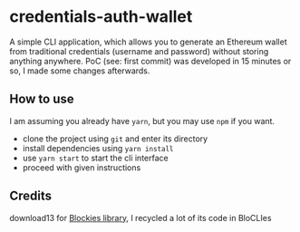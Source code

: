 # credentials-auth-wallet

A simple CLI application, which allows you to generate an Ethereum wallet from traditional credentials (username and password) without storing anything anywhere. PoC (see: first commit) was developed in 15 minutes or so, I made some changes afterwards.

## How to use
I am assuming you already have `yarn`, but you may use `npm` if you want.
- clone the project using `git` and enter its directory
- install dependencies using `yarn install`
- use `yarn start` to start the cli interface
- proceed with given instructions

## Credits
download13 for [Blockies library](https://github.com/download13/blockies), I recycled a lot of its code in BloCLIes
